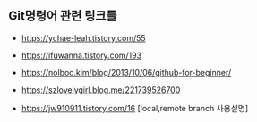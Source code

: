 ## Git명령어 관련 링크들

* https://ychae-leah.tistory.com/55

* https://ifuwanna.tistory.com/193

* https://nolboo.kim/blog/2013/10/06/github-for-beginner/

* https://szlovelygirl.blog.me/221739526700

* https://jw910911.tistory.com/16 [local,remote branch 사용설명]
